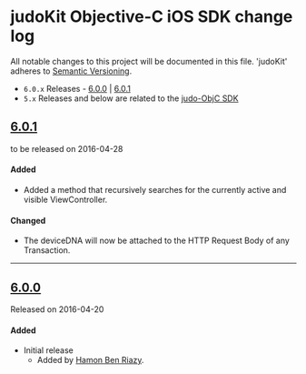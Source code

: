 # judoKit Objective-C iOS SDK change log
All notable changes to this project will be documented in this file.
'judoKit' adheres to [Semantic Versioning](http://semver.org/).

- `6.0.x` Releases - [6.0.0](#600) | [6.0.1](#601)
- `5.x` Releases and below are related to the [judo-ObjC SDK](https://github.com/JudoPay/Judo-ObjC)


## [6.0.1](https://github.com/JudoPay/JudoKitObjC/releases/tag/6.0.1)
to be released on 2016-04-28

#### Added
- Added a method that recursively searches for the currently active and visible ViewController.

#### Changed
- The deviceDNA will now be attached to the HTTP Request Body of any Transaction.

---

## [6.0.0](https://github.com/JudoPay/JudoKitObjC/releases/tag/6.0.0)
Released on 2016-04-20

#### Added
- Initial release
	- Added by [Hamon Ben Riazy](https://github.com/ryce).
